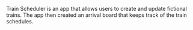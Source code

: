 Train Scheduler is an app that allows users to create and update fictional trains.  The app then created an arrival board that keeps track of the train schedules. 